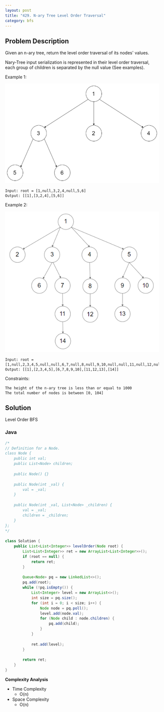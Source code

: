 ```yaml
---
layout: post
title: "429. N-ary Tree Level Order Traversal"
category: bfs
---
```



## Problem Description

Given an n-ary tree, return the level order traversal of its nodes' values.

Nary-Tree input serialization is represented in their level order traversal, each group of children is separated by the null value (See examples).

Example 1:

![](https://raw.githubusercontent.com/Zhenye-Na/img-hosting-picgo/master/img/narytreeexample.png)

```
Input: root = [1,null,3,2,4,null,5,6]
Output: [[1],[3,2,4],[5,6]]
```


Example 2:

![](https://raw.githubusercontent.com/Zhenye-Na/img-hosting-picgo/master/img/sample_4_964.png)

```
Input: root = [1,null,2,3,4,5,null,null,6,7,null,8,null,9,10,null,null,11,null,12,null,13,null,null,14]
Output: [[1],[2,3,4,5],[6,7,8,9,10],[11,12,13],[14]]
```

Constraints:

```
The height of the n-ary tree is less than or equal to 1000
The total number of nodes is between [0, 104]
```

## Solution

Level Order BFS


### Java

```java
/*
// Definition for a Node.
class Node {
    public int val;
    public List<Node> children;

    public Node() {}

    public Node(int _val) {
        val = _val;
    }

    public Node(int _val, List<Node> _children) {
        val = _val;
        children = _children;
    }
};
*/

class Solution {
    public List<List<Integer>> levelOrder(Node root) {
        List<List<Integer>> ret = new ArrayList<List<Integer>>();
        if (root == null) {
            return ret;
        }
        
        Queue<Node> pq = new LinkedList<>();
        pq.add(root);
        while (!pq.isEmpty()) {
            List<Integer> level = new ArrayList<>();
            int size = pq.size();
            for (int i = 0; i < size; i++) {
                Node node = pq.poll();
                level.add(node.val);
                for (Node child : node.children) {
                    pq.add(child);
                }
            }

            ret.add(level);
        }
        
        return ret;
    }
}
```

**Complexity Analysis**

- Time Complexity
  - O(n)
- Space Complexity
  - O(n)

